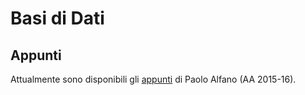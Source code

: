 # Basi di Dati

## Appunti

Attualmente sono disponibili gli [appunti](Appunti/Alfano_2015-2016.pdf) di Paolo Alfano (AA 2015-16).
